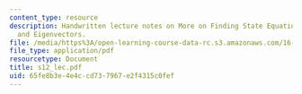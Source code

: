 ```yaml
---
content_type: resource
description: Handwritten lecture notes on More on Finding State Equations, Eigenvalues
  and Eigenvectors.
file: /media/https%3A/open-learning-course-data-rc.s3.amazonaws.com/16-01-unified-engineering-i-ii-iii-iv-fall-2005-spring-2006/65fe8b3e4e4ccd737967e2f4315c0fef_s12_lec.pdf
file_type: application/pdf
resourcetype: Document
title: s12_lec.pdf
uid: 65fe8b3e-4e4c-cd73-7967-e2f4315c0fef
---
```

